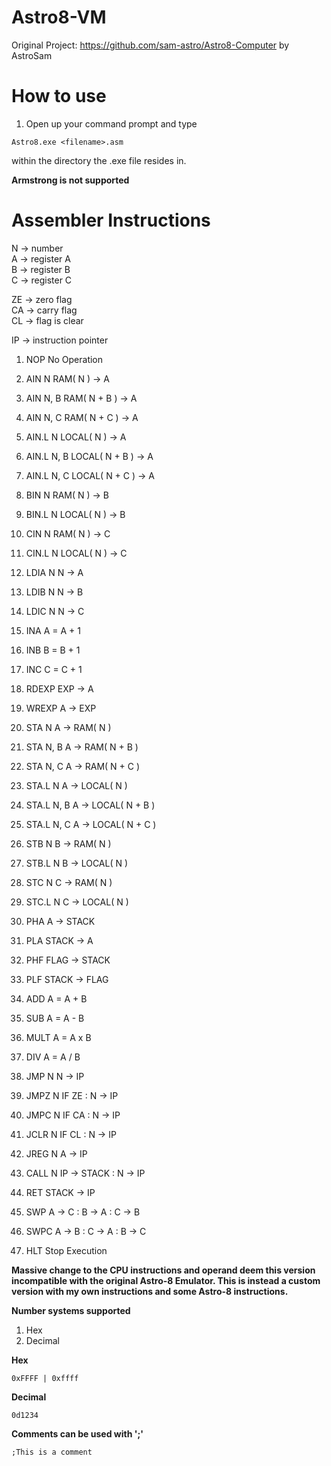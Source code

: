 # Astro8-VM
 Original Project: https://github.com/sam-astro/Astro8-Computer by AstroSam  
 
# How to use
 1. Open up your command prompt and type
 ```
 Astro8.exe <filename>.asm
 ```
 within the directory the .exe file resides in.  
 
 **Armstrong is not supported**  
 
# Assembler Instructions
N -> number  
A -> register A  
B -> register B  
C -> register C  

ZE -> zero flag  
CA -> carry flag  
CL -> flag is clear  

IP -> instruction pointer  

1.	NOP             No Operation
	
2.	AIN     N       RAM( N ) -> A
3.	AIN     N, B    RAM( N + B ) -> A
4.	AIN     N, C    RAM( N + C ) -> A

5.	AIN.L 	N		LOCAL( N ) -> A
6.	AIN.L	N, B	LOCAL( N + B ) -> A
7.	AIN.L	N, C	LOCAL( N + C ) -> A

8.	BIN		N		RAM( N ) -> B
9.	BIN.L	N		LOCAL( N ) -> B

10.	CIN		N		RAM( N ) -> C
11.	CIN.L	N		LOCAL( N ) -> C

12.	LDIA	N		N -> A
13.	LDIB	N		N -> B
14.	LDIC	N		N -> C

15.	INA     		A = A + 1
16.	INB     		B = B + 1
17.	INC     		C = C + 1

18.	RDEXP   		EXP -> A
19.	WREXP   		A -> EXP

20.	STA		N		A -> RAM( N )
21.	STA		N, B	A -> RAM( N + B )
22.	STA		N, C	A -> RAM( N + C )

23.	STA.L	N		A -> LOCAL( N )
24.	STA.L	N, B	A -> LOCAL( N + B )
25.	STA.L	N, C	A -> LOCAL( N + C )

26.	STB		N		B -> RAM( N )
27.	STB.L	N		B -> LOCAL( N )

28.	STC		N		C -> RAM( N )
29.	STC.L	N		C -> LOCAL( N )

30.	PHA     		A -> STACK
31.	PLA     		STACK -> A
32.	PHF     		FLAG -> STACK
33.	PLF     		STACK -> FLAG

34.	ADD     		A = A + B
35.	SUB     		A = A - B
36.	MULT    		A = A x B
37.	DIV     		A = A / B

38.	JMP		N		N -> IP
39.	JMPZ	N		IF ZE : N -> IP
40.	JMPC	N		IF CA : N -> IP
41.	JCLR	N		IF CL : N -> IP
42.	JREG    N		A -> IP

43.	CALL	N		IP -> STACK : N -> IP
44.	RET				STACK -> IP

45.	SWP				A -> C : B -> A : C -> B
46.	SWPC			A -> B : C -> A : B -> C

47.	HLT				Stop Execution

 **Massive change to the CPU instructions and operand deem this version incompatible with the original Astro-8 Emulator. This is instead a custom version with my own instructions and some Astro-8 instructions.**  
 
 **Number systems supported**
 1. Hex
 2. Decimal
 
 **Hex**
 ```
 0xFFFF | 0xffff
 ```
 
 **Decimal**
 ```
 0d1234
 ```
 
 **Comments can be used with ';'**
 ```
 ;This is a comment
 ```
 
 
 

